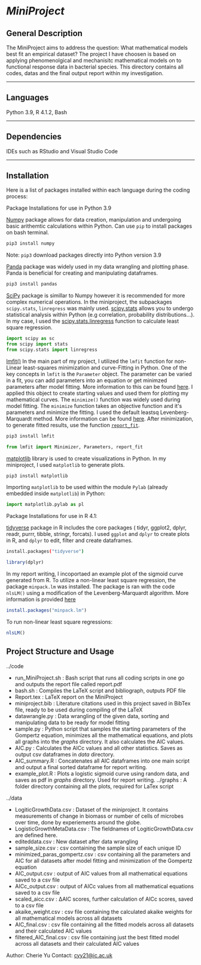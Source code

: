 # *MiniProject*


## General Description

The MiniProject aims to address the question: What mathematical models best fit an empirical dataset? The project I have choosen is based on applying phenomenolgical and mechanisitc mathematical models on to functional response data in bacterial species. This directory contains all codes, datas and the final output report within my investigation. 

***

## Languages
Python 3.9, R 4.1.2, Bash

***
## Dependencies
IDEs such as RStudio and Visual Studio Code 

***
## Installation
Here is a list of packages installed within each language during the coding process: 

Package Installations for use in Python 3.9 

[Numpy](https://numpy.org/) package allows for data creation, manipulation and undergoing basic arithemtic calculations within Python. 
Can use `pip` to install packages on bash terminal.  

```bash
pip3 install numpy
```
Note: `pip3` download packages directly into Python version 3.9

[Panda](https://pandas.pydata.org/docs/) package was widely used in my data wrangling and plotting phase. Panda is beneficial for creating and manipulating dataframes.

```bash
pip3 install pandas
```

[SciPy](https://scipy.org/) package is simillar to Numpy however it is recommended for more complex numerical operations. In the miniproject, the subpackages `scipy.stats`, `linregress` was mainly used. [scipy.stats](https://docs.scipy.org/doc/scipy/reference/stats.html) allows you to undergo statistical analysis within Python (e.g correlation, probability distributions...). In my case, I used the [scipy.stats.linregress](https://docs.scipy.org/doc/scipy/reference/generated/scipy.stats.linregress.html) function to calculate least square regression. 

```python
import scipy as sc
from scipy import stats 
from scipy.stats import linregress
```

[lmfit()](https://lmfit.github.io/lmfit-py/) In the main part of my project, I utilized the `lmfit` function for non-Linear least-squares minimization and curve-Fitting in Python. One of the key concepts in `lmfit` is the `Parameter` object. The parameter can be varied in a fit, you can add parameters into an equation or get minimzed parameters after model fitting. More information to this can be found [here](https://lmfit.github.io/lmfit-py/parameters.html#lmfit.parameter.Parameter). I applied this object to create starting values and used them for plotting my mathematical curves. The `minimize()` function was widely used during model fitting. The `minimize` function takes an objective function and it's parameters and minimize the fitting. I used the default leastsq Levenberg-Marquardt method. More information can be found [here](https://lmfit.github.io/lmfit-py/fitting.html#the-minimize-function). After minimization, to generate fitted results, use the function [`report_fit`](https://lmfit.github.io/lmfit-py/fitting.html#getting-and-printing-fit-reports). 

```bash
pip3 install lmfit
```
```python
from lmfit import Minimizer, Parameters, report_fit
```

[matplotlib](https://matplotlib.org/) library is used to create visualizations in Python. In my miniproject, I used `matplotlib` to generate plots. 
```bash
pip3 install matplotlib
```
Importing `matplotlib` to be used within the module `Pylab` (already embedded inside `matplotlib`) in Python:
```python
import matplotlib.pylab as pl
```   

Package Installations for use in R 4.1:

[tidyverse](https://www.tidyverse.org/) package in R includes the core packages ( tidyr, ggplot2, dplyr, readr, purrr, tibble, stringr, forcats). I used `ggplot` and `dplyr` to create plots in R, and `dplyr` to edit, filter and create dataframes. 

```bash
install.packages("tidyverse")
```

```r
library(dplyr)
```

In my report writing, I incoportaed an example plot of the sigmoid curve generated from R. To utilize a non-linear least square regression, the package `minpack.lm` was installed. The package is ran with the code `nlsLM()` using a modification of the Levenberg-Marquardt algorithm. More information is provided [here](https://cran.r-project.org/web/packages/minpack.lm/index.html)

```r
install.packages("minpack.lm")
```
To run non-linear least square regressions: 
```r
nlsLM()
```

## Project Structure and Usage

../code

   - run_MiniProject.sh : Bash script that runs all coding scripts in one go and outputs the report file called report.pdf 
   - bash.sh : Compiles the LaTeX script and bibliograph, outputs PDF file
   - Report.tex : LaTeX report on the MiniProject
   - miniproject.bib : Literature citations used in this project saved in BibTex file, ready to be used during compiling of the LaTeX
   - datawrangle.py : Data wrangling of the given data, sorting and manipulating data to be ready for model fitting 
   - sample.py : Python script that samples the starting parameters of the Gompertz equation, minimizes all the mathematical equations, and plots all graphs into the *graphs* directory. It also calculates the AIC values. 
   - AIC.py : Calculates the AICc values and all other statistics. Saves as output csv dataframes in *data* directory.
   - AIC_summary.R : Concatenates all AIC dataframes into one main script and output a final sorted dataframe for report writing.
   - example_plot.R : Plots a logistic sigmoid curve using random data, and saves as pdf in *graphs* directory. Used for report writing. 
   ../graphs : A folder directory containing all the plots, required for LaTex script

../data
   - LogiticGrowthData.csv : Dataset of the miniproject. It contains measurements of change in biomass or number of cells of microbes over time, done by experiements around the globe. 
   - LogisticGrowthMetaData.csv : The fieldnames of LogiticGrowthData.csv are defined here.
   - editeddata.csv : New dataset after data wrangling 
   - sample_size.csv : csv containing the sample size of each unique ID
   - minimized_paras_gompertz.csv : csv containing all the parameters and AIC for all datasets after model fitting and minimization of the Gompertz equation
   - AIC_output.csv : output of AIC values from all mathematical equations saved to a csv file
   - AICc_output.csv : output of AICc values from all mathematical equations saved to a csv file
   - scaled_aicc.csv : ∆AIC scores, further calculation of AICc scores, saved to a csv file
   - akaike_weight.csv : csv file containing the calculated akaike weights for all mathematical models across all datasets
   - AIC_final.csv : csv file containing all the fitted models across all datasets and their calculated AIC values
   - filtered_AIC_final.csv : csv file containing just the best fitted model across all datasets and their calculated AIC values

Author: Cherie Yu
Contact: cyy21@ic.ac.uk
